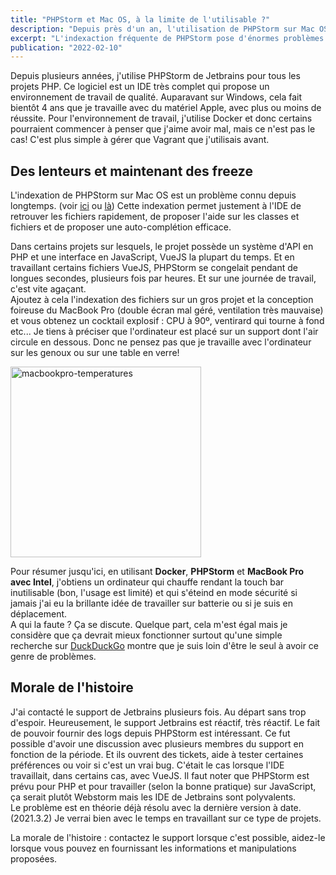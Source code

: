 ```yaml
---
title: "PHPStorm et Mac OS, à la limite de l'utilisable ?"
description: "Depuis près d'un an, l'utilisation de PHPStorm sur Mac OS est de plus en plus compliqué."
excerpt: "L'indexaction fréquente de PHPStorm pose d'énormes problèmes sur Mac OS."
publication: "2022-02-10"
---
```


Depuis plusieurs années, j'utilise PHPStorm de Jetbrains pour tous les projets PHP. Ce logiciel est un IDE très complet qui propose un environnement de travail de qualité. Auparavant sur Windows, cela fait bientôt 4 ans que je travaille avec du matériel Apple, avec plus ou moins de réussite. Pour l'environnement de travail, j'utilise Docker et donc certains pourraient commencer à penser que j'aime avoir mal, mais ce n'est pas le cas! C'est plus simple à gérer que Vagrant que j'utilisais avant.

## Des lenteurs et maintenant des freeze

L'indexation de PHPStorm sur Mac OS est un problème connu depuis longtemps. (voir [ici](https://intellij-support.jetbrains.com/hc/en-us/community/posts/360010117759-PHPStorm-2020-3-very-slow) ou [là](https://stitcher.io/blog/phpstorm-performance))
Cette indexation permet justement à l'IDE de retrouver les fichiers rapidement, de proposer l'aide sur les classes et fichiers et de proposer une auto-complétion
efficace.

Dans certains projets sur lesquels, le projet possède un système d'API en PHP et une interface en JavaScript, VueJS la plupart du temps. Et en travaillant certains fichiers VueJS, PHPStorm se congelait pendant de longues secondes, plusieurs fois par heures. Et sur une journée de travail, c'est vite agaçant.  
Ajoutez à cela l'indexation des fichiers sur un gros projet et la conception foireuse du MacBook Pro (double écran mal géré, ventilation très mauvaise) et vous obtenez un cocktail explosif : CPU à 90º, ventirard qui tourne à fond etc... Je tiens à préciser que l'ordinateur est placé sur un support dont l'air circule en dessous. Donc ne pensez pas que je travaille avec l'ordinateur sur les genoux ou sur une table en verre!

<img width="305" alt="macbookpro-temperatures" src="https://user-images.githubusercontent.com/22235605/153456504-1a7f71e5-b6a6-469e-8251-388bc73eb94d.png">

Pour résumer jusqu'ici, en utilisant **Docker**, **PHPStorm** et **MacBook Pro avec Intel**, j'obtiens un ordinateur qui chauffe rendant la touch bar inutilisable (bon, l'usage est limité) et qui s'éteind en mode sécurité si jamais j'ai eu la brillante idée de travailler sur batterie ou si je suis en déplacement.  
A qui la faute ? Ça se discute. Quelque part, cela m'est égal mais je considère que ça devrait mieux fonctionner surtout qu'une simple recherche sur [DuckDuckGo](https://duckduckgo.com/?q=phpstorm+slow+macos&t=h_&ia=web) montre que je suis loin d'être le seul à avoir ce genre de problèmes.

## Morale de l'histoire

J'ai contacté le support de Jetbrains plusieurs fois. Au départ sans trop d'espoir. Heureusement, le support Jetbrains est réactif, très réactif. Le fait de pouvoir fournir des logs depuis PHPStorm est intéressant. Ce fut possible d'avoir une discussion avec plusieurs membres du support en fonction de la période. Et ils ouvrent des tickets, aide à tester certaines préférences ou voir si c'est un vrai bug. C'était le cas lorsque l'IDE travaillait, dans certains cas, avec VueJS. Il faut noter que PHPStorm est prévu pour PHP et pour travailler (selon la bonne pratique) sur JavaScript, ça serait plutôt Webstorm mais les IDE de Jetbrains sont polyvalents.  
Le problème est en théorie déjà résolu avec la dernière version à date. (2021.3.2) Je verrai bien avec le temps en travaillant sur ce type de projets.

La morale de l'histoire : contactez le support lorsque c'est possible, aidez-le lorsque vous pouvez en fournissant les informations et manipulations proposées.

